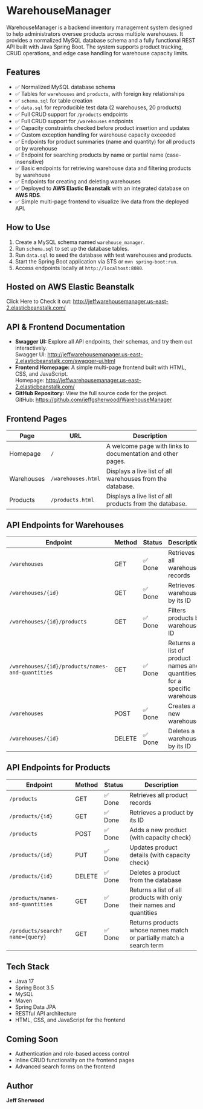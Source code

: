 # WarehouseManager

WarehouseManager is a backend inventory management system designed to help administrators oversee products across multiple warehouses. It provides a normalized MySQL database schema and a fully functional REST API built with Java Spring Boot. The system supports product tracking, CRUD operations, and edge case handling for warehouse capacity limits.

## Features

- ✅ Normalized MySQL database schema
- ✅ Tables for `warehouses` and `products`, with foreign key relationships
- ✅ `schema.sql` for table creation
- ✅ `data.sql` for reproducible test data (2 warehouses, 20 products)
- ✅ Full CRUD support for `/products` endpoints
- ✅ Full CRUD support for `/warehouses` endpoints
- ✅ Capacity constraints checked before product insertion and updates
- ✅ Custom exception handling for warehouse capacity exceeded
- ✅ Endpoints for product summaries (name and quantity) for all products or by warehouse
- ✅ Endpoint for searching products by name or partial name (case-insensitive)
- ✅ Basic endpoints for retrieving warehouse data and filtering products by warehouse
- ✅ Endpoints for creating and deleting warehouses
- ✅ Deployed to **AWS Elastic Beanstalk** with an integrated database on **AWS RDS**.
- ✅ Simple multi-page frontend to visualize live data from the deployed API.

## How to Use

1. Create a MySQL schema named `warehouse_manager`.
2. Run `schema.sql` to set up the database tables.
3. Run `data.sql` to seed the database with test warehouses and products.
4. Start the Spring Boot application via STS or `mvn spring-boot:run`.
5. Access endpoints locally at `http://localhost:8080`.

## Hosted on AWS Elastic Beanstalk
Click Here to Check it out: http://jeffwarehousemanager.us-east-2.elasticbeanstalk.com/

## API & Frontend Documentation

* **Swagger UI:** Explore all API endpoints, their schemas, and try them out interactively.
    <br>Swagger UI: http://jeffwarehousemanager.us-east-2.elasticbeanstalk.com/swagger-ui.html
* **Frontend Homepage:** A simple multi-page frontend built with HTML, CSS, and JavaScript.
    <br>Homepage: http://jeffwarehousemanager.us-east-2.elasticbeanstalk.com/
* **GitHub Repository:** View the full source code for the project.
    <br>GitHub: https://github.com/jeffgsherwood/WarehouseManager

## Frontend Pages

| Page | URL | Description |
|---|---|---|
| Homepage | `/` | A welcome page with links to documentation and other pages. |
| Warehouses | `/warehouses.html` | Displays a live list of all warehouses from the database. |
| Products | `/products.html` | Displays a live list of all products from the database. |

## API Endpoints for Warehouses

| Endpoint | Method | Status | Description |
|---|---|---|---|
| `/warehouses` | GET | ✅ Done | Retrieves all warehouse records |
| `/warehouses/{id}` | GET | ✅ Done | Retrieves a warehouse by its ID |
| `/warehouses/{id}/products` | GET | ✅ Done | Filters products by warehouse ID |
| `/warehouses/{id}/products/names-and-quantities` | GET | ✅ Done | Returns a list of product names and quantities for a specific warehouse |
| `/warehouses` | POST | ✅ Done | Creates a new warehouse |
| `/warehouses/{id}` | DELETE | ✅ Done | Deletes a warehouse by its ID |

## API Endpoints for Products

| Endpoint | Method | Status | Description |
|---|---|---|---|
| `/products` | GET | ✅ Done | Retrieves all product records |
| `/products/{id}` | GET | ✅ Done | Retrieves a product by its ID |
| `/products` | POST | ✅ Done | Adds a new product (with capacity check) |
| `/products/{id}` | PUT | ✅ Done | Updates product details (with capacity check) |
| `/products/{id}` | DELETE | ✅ Done | Deletes a product from the database |
| `/products/names-and-quantities` | GET | ✅ Done | Returns a list of all products with only their names and quantities |
| `/products/search?name={query}` | GET | ✅ Done | Returns products whose names match or partially match a search term |

## Tech Stack

- Java 17
- Spring Boot 3.5
- MySQL
- Maven
- Spring Data JPA
- RESTful API architecture
- HTML, CSS, and JavaScript for the frontend

## Coming Soon

- Authentication and role-based access control
- Inline CRUD functionality on the frontend pages
- Advanced search forms on the frontend

## Author

**Jeff Sherwood**

